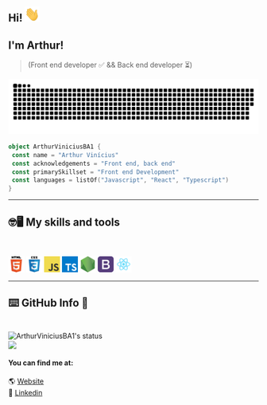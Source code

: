 ##  Hi! <img alt="Hi" src="./assets/Hi.gif" width="30px" height="30px" />  
##  I'm <strong>Arthur!</strong>

> (Front end developer ✅ && Back end developer ⏳)

<img src="./assets/github-snake.svg" />

```kotlin
object ArthurViniciusBA1 {
 const name = "Arthur Vinícius"
 const acknowledgements = "Front end, back end"
 const primarySkillset = "Front end Development"
 const languages = listOf("Javascript", "React", "Typescript")
}
```

---

## 🤓🖥️ My skills and tools

<br>

<code><img height="32" src="https://raw.githubusercontent.com/github/explore/80688e429a7d4ef2fca1e82350fe8e3517d3494d/topics/html/html.png" alt="HTML5"/></code>
<code><img height="32" src="https://raw.githubusercontent.com/github/explore/80688e429a7d4ef2fca1e82350fe8e3517d3494d/topics/css/css.png" alt="CSS"/></code>
<code><img height="32" src="https://raw.githubusercontent.com/github/explore/80688e429a7d4ef2fca1e82350fe8e3517d3494d/topics/javascript/javascript.png" alt="Javascript"/></code>
<code><img height="32" src="https://raw.githubusercontent.com/github/explore/80688e429a7d4ef2fca1e82350fe8e3517d3494d/topics/typescript/typescript.png" alt="Typescript"/></code>
<code><img height="32" src="https://raw.githubusercontent.com/github/explore/80688e429a7d4ef2fca1e82350fe8e3517d3494d/topics/nodejs/nodejs.png" alt="Nodejs"/></code>
<code><img height="32" src="https://raw.githubusercontent.com/github/explore/80688e429a7d4ef2fca1e82350fe8e3517d3494d/topics/bootstrap/bootstrap.png" alt="Bootstrap"/></code>
<code><img height="32" src="https://raw.githubusercontent.com/github/explore/80688e429a7d4ef2fca1e82350fe8e3517d3494d/topics/react/react.png" alt="React"/></code>

---

## ⌨️ GitHub Info 👾

<br>

<img align="center" src="https://github-readme-stats.vercel.app/api?username=ArthurViniciusBA1&show_icons=true&theme=dracula&line_height=27" alt="ArthurViniciusBA1's status"/>

<br>

<img align="center" src="https://github-readme-stats.vercel.app/api/top-langs/?username=ArthurViniciusBA1&theme=dracula&hide_langs_below=1" />

[website]: https://github.com/ArthurViniciusBA1
[linkedin]: https://www.linkedin.com/in/ferreiraarthurvinicius/

<br>

#### You can find me at:

🌎 [Website][website]
<br>
👔 [Linkedin][linkedin]
